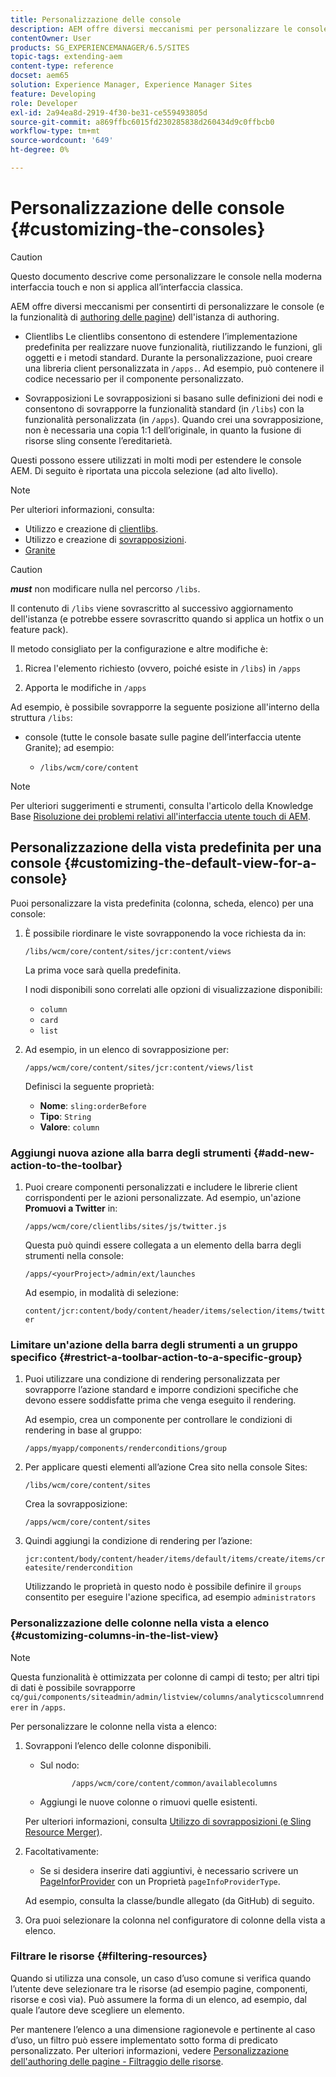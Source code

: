 ```yaml
---
title: Personalizzazione delle console
description: AEM offre diversi meccanismi per personalizzare le console dell’istanza di authoring
contentOwner: User
products: SG_EXPERIENCEMANAGER/6.5/SITES
topic-tags: extending-aem
content-type: reference
docset: aem65
solution: Experience Manager, Experience Manager Sites
feature: Developing
role: Developer
exl-id: 2a94ea8d-2919-4f30-be31-ce559493805d
source-git-commit: a869ffbc6015fd230285838d260434d9c0ffbcb0
workflow-type: tm+mt
source-wordcount: '649'
ht-degree: 0%

---
```


# Personalizzazione delle console {#customizing-the-consoles}

>[!CAUTION]
>
>Questo documento descrive come personalizzare le console nella moderna interfaccia touch e non si applica all’interfaccia classica.

AEM offre diversi meccanismi per consentirti di personalizzare le console (e la funzionalità di [authoring delle pagine](/help/sites-developing/customizing-page-authoring-touch.md)) dell&#39;istanza di authoring.

* Clientlibs
Le clientlibs consentono di estendere l’implementazione predefinita per realizzare nuove funzionalità, riutilizzando le funzioni, gli oggetti e i metodi standard. Durante la personalizzazione, puoi creare una libreria client personalizzata in `/apps.`. Ad esempio, può contenere il codice necessario per il componente personalizzato.

* Sovrapposizioni
Le sovrapposizioni si basano sulle definizioni dei nodi e consentono di sovrapporre la funzionalità standard (in `/libs`) con la funzionalità personalizzata (in `/apps`). Quando crei una sovrapposizione, non è necessaria una copia 1:1 dell’originale, in quanto la fusione di risorse sling consente l’ereditarietà.

Questi possono essere utilizzati in molti modi per estendere le console AEM. Di seguito è riportata una piccola selezione (ad alto livello).

>[!NOTE]
>
>Per ulteriori informazioni, consulta:
>
>* Utilizzo e creazione di [clientlibs](/help/sites-developing/clientlibs.md).
>* Utilizzo e creazione di [sovrapposizioni](/help/sites-developing/overlays.md).
>* [Granite](https://developer.adobe.com/experience-manager/reference-materials/6-5/granite-ui/api/index.html)
>


>[!CAUTION]
>
>***must*** non modificare nulla nel percorso `/libs`.
>
>Il contenuto di `/libs` viene sovrascritto al successivo aggiornamento dell&#39;istanza (e potrebbe essere sovrascritto quando si applica un hotfix o un feature pack).
>
>Il metodo consigliato per la configurazione e altre modifiche è:
>
>1. Ricrea l&#39;elemento richiesto (ovvero, poiché esiste in `/libs`) in `/apps`
>
>1. Apporta le modifiche in `/apps`
>

Ad esempio, è possibile sovrapporre la seguente posizione all&#39;interno della struttura `/libs`:

* console (tutte le console basate sulle pagine dell’interfaccia utente Granite); ad esempio:

   * `/libs/wcm/core/content`

>[!NOTE]
>
>Per ulteriori suggerimenti e strumenti, consulta l&#39;articolo della Knowledge Base [Risoluzione dei problemi relativi all&#39;interfaccia utente touch di AEM](https://helpx.adobe.com/experience-manager/kb/troubleshooting-aem-touchui-issues.html).

## Personalizzazione della vista predefinita per una console {#customizing-the-default-view-for-a-console}

Puoi personalizzare la vista predefinita (colonna, scheda, elenco) per una console:

1. È possibile riordinare le viste sovrapponendo la voce richiesta da in:

   `/libs/wcm/core/content/sites/jcr:content/views`

   La prima voce sarà quella predefinita.

   I nodi disponibili sono correlati alle opzioni di visualizzazione disponibili:

   * `column`
   * `card`
   * `list`

1. Ad esempio, in un elenco di sovrapposizione per:

   `/apps/wcm/core/content/sites/jcr:content/views/list`

   Definisci la seguente proprietà:

   * **Nome**: `sling:orderBefore`
   * **Tipo**: `String`
   * **Valore**: `column`

### Aggiungi nuova azione alla barra degli strumenti {#add-new-action-to-the-toolbar}

1. Puoi creare componenti personalizzati e includere le librerie client corrispondenti per le azioni personalizzate. Ad esempio, un&#39;azione **Promuovi a Twitter** in:

   `/apps/wcm/core/clientlibs/sites/js/twitter.js`

   Questa può quindi essere collegata a un elemento della barra degli strumenti nella console:

   `/apps/<yourProject>/admin/ext/launches`

   Ad esempio, in modalità di selezione:

   `content/jcr:content/body/content/header/items/selection/items/twitter`

### Limitare un&#39;azione della barra degli strumenti a un gruppo specifico {#restrict-a-toolbar-action-to-a-specific-group}

1. Puoi utilizzare una condizione di rendering personalizzata per sovrapporre l’azione standard e imporre condizioni specifiche che devono essere soddisfatte prima che venga eseguito il rendering.

   Ad esempio, crea un componente per controllare le condizioni di rendering in base al gruppo:

   `/apps/myapp/components/renderconditions/group`

1. Per applicare questi elementi all’azione Crea sito nella console Sites:

   `/libs/wcm/core/content/sites`

   Crea la sovrapposizione:

   `/apps/wcm/core/content/sites`

1. Quindi aggiungi la condizione di rendering per l’azione:

   `jcr:content/body/content/header/items/default/items/create/items/createsite/rendercondition`

   Utilizzando le proprietà in questo nodo è possibile definire il `groups` consentito per eseguire l&#39;azione specifica, ad esempio `administrators`

### Personalizzazione delle colonne nella vista a elenco {#customizing-columns-in-the-list-view}

>[!NOTE]
>
>Questa funzionalità è ottimizzata per colonne di campi di testo; per altri tipi di dati è possibile sovrapporre `cq/gui/components/siteadmin/admin/listview/columns/analyticscolumnrenderer` in `/apps`.

Per personalizzare le colonne nella vista a elenco:

1. Sovrapponi l’elenco delle colonne disponibili.

   * Sul nodo:

     ```
            /apps/wcm/core/content/common/availablecolumns
     ```

   * Aggiungi le nuove colonne o rimuovi quelle esistenti.

   Per ulteriori informazioni, consulta [Utilizzo di sovrapposizioni (e Sling Resource Merger)](/help/sites-developing/overlays.md).

1. Facoltativamente:

   * Se si desidera inserire dati aggiuntivi, è necessario scrivere un [PageInforProvider](https://developer.adobe.com/experience-manager/reference-materials/6-5-lts/javadoc/com/day/cq/wcm/api/PageInfoProvider.html) con un
     Proprietà `pageInfoProviderType`.

   Ad esempio, consulta la classe/bundle allegato (da GitHub) di seguito.

1. Ora puoi selezionare la colonna nel configuratore di colonne della vista a elenco.

### Filtrare le risorse {#filtering-resources}

Quando si utilizza una console, un caso d’uso comune si verifica quando l’utente deve selezionare tra le risorse (ad esempio pagine, componenti, risorse e così via). Può assumere la forma di un elenco, ad esempio, dal quale l’autore deve scegliere un elemento.

Per mantenere l’elenco a una dimensione ragionevole e pertinente al caso d’uso, un filtro può essere implementato sotto forma di predicato personalizzato. Per ulteriori informazioni, vedere [Personalizzazione dell&#39;authoring delle pagine - Filtraggio delle risorse](/help/sites-developing/customizing-page-authoring-touch.md#filtering-resources).
